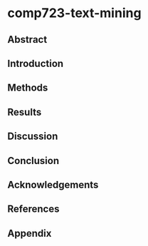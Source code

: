 # comp723-text-mining

## Abstract

## Introduction



## Methods

## Results

## Discussion

## Conclusion

## Acknowledgements

## References

## Appendix